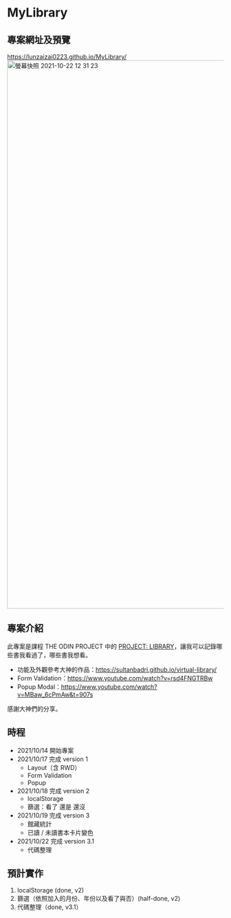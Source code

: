 # MyLibrary
## 專案網址及預覽
https://lunzaizai0223.github.io/MyLibrary/
<img width="1275" alt="螢幕快照 2021-10-22 12 31 23" src="https://user-images.githubusercontent.com/77038018/138393832-49233bad-5004-49cf-813c-28303885795a.png">
## 專案介紹
此專案是課程 THE ODIN PROJECT 中的 [PROJECT: LIBRARY](https://www.theodinproject.com/paths/full-stack-javascript/courses/javascript/lessons/library)，讓我可以記錄哪些書我看過了，哪些書我想看。

- 功能及外觀參考大神的作品：https://sultanbadri.github.io/virtual-library/
- Form Validation：https://www.youtube.com/watch?v=rsd4FNGTRBw
- Popup Modal：https://www.youtube.com/watch?v=MBaw_6cPmAw&t=907s


感謝大神們的分享。

## 時程
- 2021/10/14 開始專案
- 2021/10/17 完成 version 1
  - Layout（含 RWD）
  - Form Validation
  - Popup
- 2021/10/18 完成 version 2
  - localStorage
  - 篩選：看了 還是 還沒
- 2021/10/19 完成 version 3
  - 館藏統計
  - 已讀 / 未讀書本卡片變色
- 2021/10/22 完成 version 3.1
  - 代碼整理
## 預計實作
1. localStorage (done, v2)
2. 篩選（依照加入的月份、年份以及看了與否）(half-done, v2)
3. 代碼整理（done, v3.1）
